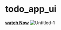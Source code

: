 # todo_app_ui
[**watch Now**](https://youtu.be/8jreoIs2ynM)
![Untitled-1](https://user-images.githubusercontent.com/67018643/138602892-d8c9bb51-293d-4e9a-b7a4-a39bc9a66c4a.jpg)
